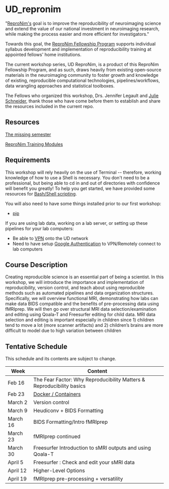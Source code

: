 # UD_repronim

"[ReproNim's](https://www.repronim.org/) goal is to improve the reproducibility of neuroimaging science and extend the value of our national investment in neuroimaging research, while making the process easier and more efficient for investigators."

Towards this goal, the [ReproNim Fellowship Program](https://www.repronim.org/fellowship.html) supports individual syllabus development and implementation of reproducibility training at appointed fellows' home institutions. 

The current workshop series, UD ReproNim, is a product of this ReproNim Fellowship Program, and as such, draws heavily from existing open-source materials in the neuroimaging community to foster growth and knowledge of existing, reproducible computational technologies, pipelines/workflows, data wrangling approaches and statistical toolboxes. 

The Fellows who organized this workshop, Drs. Jennifer Legault and [Julie Schneider](https://sites.udel.edu/jmschneider/), thank those who have come before them to establish and share the resources included in the current repo. 

## Resources
[The missing semester](https://missing.csail.mit.edu/)

[ReproNim Training Modules](https://www.repronim.org/teach.html)

## Requirements

This workshop will rely heavily on the use of Terminal -- therefore, working knowledge of how to use a Shell is necessary. You don't need to be a professional, but being able to cd in and out of directories with confidence will benefit you greatly! To help you get started, we have provided some resources for [Bash/Shell scripting](https://github.com/juliagoolia28/UD_repronim/tree/master/bash_unix_resources).

You will also need to have some things installed prior to our first workshop:
- [pip](https://pip.pypa.io/en/stable/reference/pip_install/)

If you are using lab data, working on a lab server, or setting up these pipelines for your lab computers:
- Be able to [VPN](https://udeploy.udel.edu/software/anyconnect-vpn/) onto the UD network
- Need to have setup [Google Authentication](https://services.udel.edu/TDClient/32/Portal/KB/ArticleDet?ID=4) to VPN/Remotely connect to lab computers

## Course Description

Creating reproducible science is an essential part of being a scientist.  In this workshop, we will introduce the importance and implementation of reproducibility, version control, and teach about using reproducible methods such as automated pipelines and data organization structures.  Specifically, we will overview functional MRI, demonstrating how labs can make data BIDS compatible and the benefits of pre-processing data using fMRIprep. We will then go over structural MRI data selection/examination and editing using Qoala-T and Freesurfer editing for child data.  MRI data selection and editing is important especially in children since 1) children tend to move a lot (more scanner artifacts) and 2) children’s brains are more difficult to model due to high variation between children

## Tentative Schedule

This schedule and its contents are subject to change.

| Week     | Content                                                               |
| -------- | --------------------------------------------------------------------- |
| Feb 16   | The Fear Factor: Why Reproducibility Matters & Reproducibility basics |
| Feb 23   | [Docker / Containers](https://github.com/juliagoolia28/UD_repronim/tree/master/container_tutorial)                                                   |
| March 2  | Version control                                                       |
| March 9  | Heudiconv + BIDS Formatting                                           |
| March 16 | BIDS Formatting/Intro fMRIprep                                        |
| March 23 | fMRIprep continued                                                    |
| March 30 | Freesurfer Introduction to sMRI outputs and using Qoala-T             |
| April 5  | Freesurfer : Check and edit your sMRI data                            |
| April 12 | Higher-Level Options                                                  |
| April 19 | fMRIprep pre-processing + versatility                                 |


